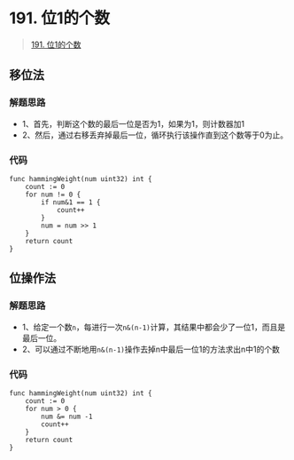 # 191. 位1的个数

> [191. 位1的个数](https://leetcode-cn.com/problems/number-of-1-bits/)

## 移位法
### 解题思路
* 1、首先，判断这个数的最后一位是否为1，如果为1，则计数器加1
* 2、然后，通过右移丢弃掉最后一位，循环执行该操作直到这个数等于0为止。

### 代码
```golang
func hammingWeight(num uint32) int {
	count := 0
	for num != 0 {
		if num&1 == 1 {
			count++
		}
		num = num >> 1
	}
	return count
}
```
## 位操作法
### 解题思路
* 1、给定一个数``n``，每进行一次``n&(n-1)``计算，其结果中都会少了一位1，而且是最后一位。
* 2、可以通过不断地用``n&(n-1)``操作去掉n中最后一位1的方法求出n中1的个数
### 代码
```golang
func hammingWeight(num uint32) int {
	count := 0
	for num > 0 {
		num &= num -1
		count++
	}
	return count
}
``` 
